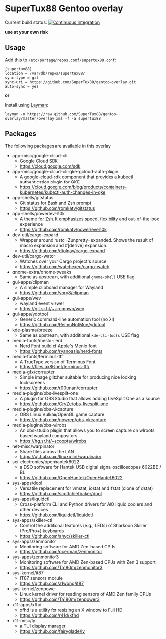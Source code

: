 # SuperTux88 Gentoo overlay

Current build status: [![Continuous Integration](https://github.com/SuperTux88/gentoo-overlay/workflows/CI/badge.svg)](https://github.com/SuperTux88/gentoo-overlay/actions?query=workflow%3ACI)

**use at your own risk**

## Usage

Add this to `/etc/portage/repos.conf/supertux88.conf`:

```
[supertux88]
location = /var/db/repos/supertux88/
sync-type = git
sync-uri = https://github.com/SuperTux88/gentoo-overlay.git
auto-sync = yes
```

**or**

Install using [Layman](https://wiki.gentoo.org/wiki/Layman):

```
layman -o https://raw.github.com/SuperTux88/gentoo-overlay/master/overlay.xml -f -a supertux88
```

## Packages

The following packages are available in this overlay:

* app-misc/google-cloud-cli
  * Google Cloud SDK
  * https://cloud.google.com/sdk
* app-misc/google-cloud-cli-gke-gcloud-auth-plugin
  * A google-cloud-sdk component that provides a kubectl authentication plugin for GKE
  * https://cloud.google.com/blog/products/containers-kubernetes/kubectl-auth-changes-in-gke
* app-shells/gitstatus
  * Git status for Bash and Zsh prompt
  * https://github.com/romkatv/gitstatus
* app-shells/powerlevel10k
  * A theme for Zsh. It emphasizes speed, flexibility and out-of-the-box experience
  * https://github.com/romkatv/powerlevel10k
* dev-util/cargo-expand
  * Wrapper around rustc -Zunpretty=expanded. Shows the result of macro expansion and #[derive] expansion.
  * https://github.com/dtolnay/cargo-expand
* dev-util/cargo-watch
  * Watches over your Cargo project's source
  * https://github.com/watchexec/cargo-watch
* gnome-extra/gnome-tweaks
  * Same as upstream, with additional `gnome-shell` USE flag
* gui-apps/clipman
  * A simple clipboard manager for Wayland
  * https://github.com/yory8/clipman
* gui-apps/wev
  * wayland event viewer
  * https://git.sr.ht/~sircmpwn/wev
* gui-apps/ydotool
  * Generic command-line automation tool (no X!)
  * https://github.com/ReimuNotMoe/ydotool
* kde-plasma/breeze
  * Same as upstream, with additional `kde-cli-tools` USE flag
* media-fonts/meslo-nerd
  * Nerd Font build of Apple's Menlo font
  * https://github.com/ryanoasis/nerd-fonts
* media-fonts/terminus-ttf
  * A TrueType version of Terminus Font
  * https://files.ax86.net/terminus-ttf/
* media-gfx/corrupter
  * Simple image glitcher suitable for producing nice looking lockscreens
  * https://github.com/r00tman/corrupter
* media-plugins/obs-livesplit-one
  * A plugin for OBS Studio that allows adding LiveSplit One as a source
  * https://github.com/CryZe/obs-livesplit-one
* media-plugins/obs-vkcapture
  * OBS Linux Vulkan/OpenGL game capture
  * https://github.com/nowrep/obs-vkcapture
* media-plugins/obs-wlrobs
  * An obs-studio plugin that allows you to screen capture on wlroots based wayland compositors
  * https://hg.sr.ht/~scoopta/wlrobs
* net-misc/warpinator
  * Share files across the LAN
  * https://github.com/linuxmint/warpinator
* sci-electronics/openhantek6022
  * a DSO software for Hantek USB digital signal oscilloscopes 6022BE / BL
  * https://github.com/OpenHantek/OpenHantek6022
* sys-apps/dool
  * Versatile replacement for vmstat, iostat and ifstat (clone of dstat)
  * https://github.com/scottchiefbaker/dool
* sys-apps/liquidctl
  * Cross-platform CLI and Python drivers for AIO liquid coolers and other devices 
  * https://github.com/liquidctl/liquidctl
* sys-apps/skiller-ctl
  * Control the additional features (e.g., LEDs) of Sharkoon Skiller (Pro/Pro+) keyboards
  * https://github.com/anyc/skiller-ctl
* sys-apps/zenmonitor
  * Monitoring software for AMD Zen-based CPUs
  * https://github.com/ocerman/zenmonitor
* sys-apps/zenmonitor3
  * Monitoring software for AMD Zen-based CPUs with Zen 3 support
  * https://github.com/Ta180m/zenmonitor3
* sys-kernel/it87
  * IT87 sensors module
  * https://github.com/a1wong/it87
* sys-kernel/zenpower
  * Linux kernel driver for reading sensors of AMD Zen family CPUs
  * https://github.com/Ta180m/zenpower3
* x11-apps/xfhd
  * xfhd is a utility for resizing an X window to Full HD
  * https://github.com/r41d/xfhd
* x11-misc/ly
  * a TUI display manager
  * https://github.com/fairyglade/ly
